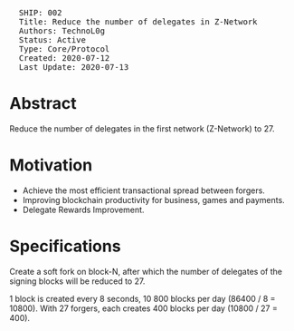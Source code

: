 <pre>
  SHIP: 002
  Title: Reduce the number of delegates in Z-Network
  Authors: TechnoL0g
  Status: Active
  Type: Core/Protocol
  Created: 2020-07-12
  Last Update: 2020-07-13
</pre>

Abstract
========

Reduce the number of delegates in the first network (Z-Network) to 27.

Motivation
==========

- Achieve the most efficient transactional spread between forgers.
- Improving blockchain productivity for business, games and payments.
- Delegate Rewards Improvement.

Specifications
==============

Create a soft fork on block-N, after which the number of delegates of the signing blocks will be reduced to 27.

1 block is created every 8 seconds, 10 800 blocks per day (86400 / 8 = 10800).
With 27 forgers, each creates 400 blocks per day (10800 / 27 = 400).
